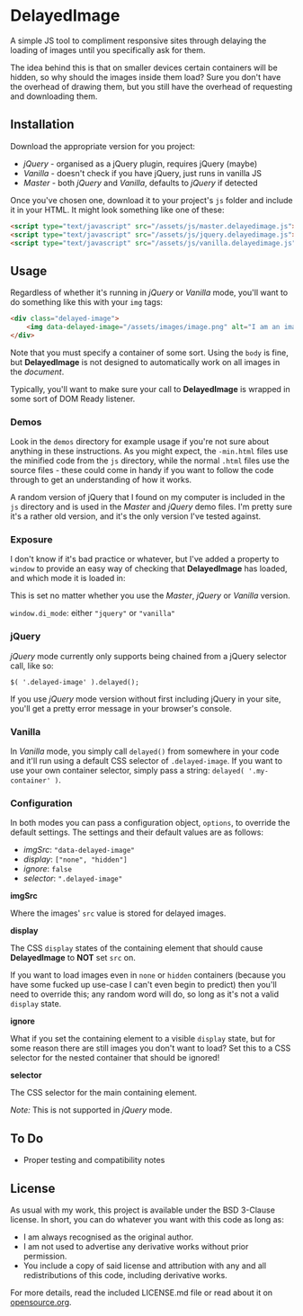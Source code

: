 DelayedImage
============

A simple JS tool to compliment responsive sites through delaying the loading of images until you specifically ask for them.

The idea behind this is that on smaller devices certain containers will be hidden, so why should the images inside them load? Sure you don't have the overhead of drawing them, but you still have the overhead of requesting and downloading them.

## Installation ##

Download the appropriate version for you project:

* *jQuery* - organised as a jQuery plugin, requires jQuery (maybe)
* *Vanilla* - doesn't check if you have jQuery, just runs in vanilla JS
* *Master* - both *jQuery* and *Vanilla*, defaults to *jQuery* if detected

Once you've chosen one, download it to your project's `js` folder and include it in your HTML. It might look something like one of these:

```html
<script type="text/javascript" src="/assets/js/master.delayedimage.js"></script>
<script type="text/javascript" src="/assets/js/jquery.delayedimage.js"></script>
<script type="text/javascript" src="/assets/js/vanilla.delayedimage.js"></script>
```

## Usage ##

Regardless of whether it's running in *jQuery* or *Vanilla* mode, you'll want to do something like this with your `img` tags:

```html
<div class="delayed-image">
    <img data-delayed-image="/assets/images/image.png" alt="I am an image!" width="100%" />
</div>
```

Note that you must specify a container of some sort. Using the `body` is fine, but __DelayedImage__ is not designed to automatically work on all images in the *document*.

Typically, you'll want to make sure your call to __DelayedImage__ is wrapped in some sort of DOM Ready listener.

### Demos ###

Look in the `demos` directory for example usage if you're not sure about anything in these instructions. As you might expect, the `-min.html` files use the minified code from the `js` directory, while the normal `.html` files use the source files - these could come in handy if you want to follow the code through to get an understanding of how it works.

A random version of jQuery that I found on my computer is included in the `js` directory and is used in the *Master* and *jQuery* demo files. I'm pretty sure it's a rather old version, and it's the only version I've tested against.

### Exposure ###

I don't know if it's bad practice or whatever, but I've added a property to `window` to provide an easy way of checking that __DelayedImage__ has loaded, and which mode it is loaded in:

This is set no matter whether you use the *Master*, *jQuery* or *Vanilla* version.

`window.di_mode`: either `"jquery"` or `"vanilla"`

### jQuery ###

*jQuery* mode currently only supports being chained from a jQuery selector call, like so:

```jquery
$( '.delayed-image' ).delayed();
```
If you use *jQuery* mode version without first including jQuery in your site, you'll get a pretty error message in your browser's console.

### Vanilla ###

In *Vanilla* mode, you simply call `delayed()` from somewhere in your code and it'll run using a default CSS selector of `.delayed-image`. If you want to use your own container selector, simply pass a string: `delayed( '.my-container' )`.

### Configuration ###

In both modes you can pass a configuration object, `options`, to override the default settings. The settings and their default values are as follows:

* *imgSrc*: `"data-delayed-image"`
* *display*: `["none", "hidden"]`
* *ignore*: `false`
* *selector*: `".delayed-image"`

__imgSrc__

Where the images' `src` value is stored for delayed images.

__display__

The CSS `display` states of the containing element that should cause __DelayedImage__ to __NOT__ set `src` on.

If you want to load images even in `none` or `hidden` containers (because you have some fucked up use-case I can't even begin to predict) then you'll need to override this; any random word will do, so long as it's not a valid `display` state.

__ignore__

What if you set the containing element to a visible `display` state, but for some reason there are still images you don't want to load? Set this to a CSS selector for the nested container that should be ignored!

__selector__

The CSS selector for the main containing element.

*Note:* This is not supported in *jQuery* mode.

## To Do ##

* Proper testing and compatibility notes

## License ##

As usual with my work, this project is available under the BSD 3-Clause license. In short, you can do whatever you want with this code as long as:

* I am always recognised as the original author.
* I am not used to advertise any derivative works without prior permission.
* You include a copy of said license and attribution with any and all redistributions of this code, including derivative works.

For more details, read the included LICENSE.md file or read about it on [opensource.org](http://opensource.org/licenses/BSD-3-Clause).